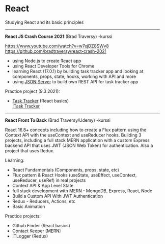 # React

Studying React and its basic principles

- - - - - - -  
  
**React JS Crash Course 2021** (Brad Traversy) -kurssi  
  
https://www.youtube.com/watch?v=w7ejDZ8SWv8  
https://github.com/bradtraversy/react-crash-2021  

- using Node.js to create React app  
- using React Developer Tools for Chrome  
- learning React (17.0.1) by building task tracker app and looking at components, props, state, hooks, working with API and more  
- using [JSON Server](https://github.com/typicode/json-server) to build own REST API for task tracker app  
  
Practice project (9.3.2021):  
- [Task Tracker](../master/react-task-tracker)  (React basics)  
[!Task Tracker](react-task-tracker.png)  
  
- - - - -  

**React Front To Back** (Brad Traversy/Udemy) -kurssi  
  
React 16.8+ concepts including how to create a Flux pattern using the Context API with the useContext and useReducer hooks. Building 3 projects, including a full stack MERN application with a custom Express backend API that uses JWT (JSON Web Token) for authentication. Also a project that uses Redux.  
  
Learning:  
- React Fundamentals (Components, props, state, etc)  
- Flux pattern & React Hooks (useState, useEffect, useContext, useReducer, useRef) in real projects  
- Context API & App Level State  
- full stack development with MERN - MongoDB, Express, React, Node  
- Build a Custom API With JWT Authentication  
- Redux - Reducers, Actions, etc  
- Basic Animation

Practice projects:  
- Github Finder (React basics)  
- Contact Keeper (MERN)  
- ITLogger (Redux)  
